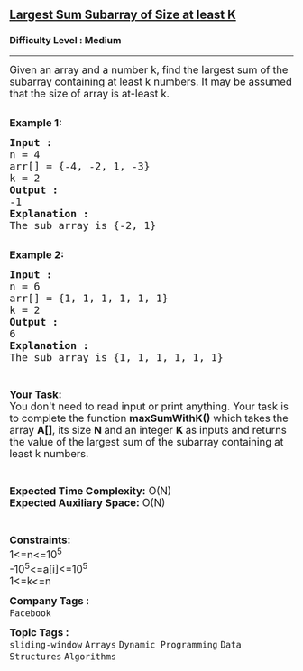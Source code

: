 <h2><a href="https://practice.geeksforgeeks.org/problems/largest-sum-subarray-of-size-at-least-k3121/1">Largest Sum Subarray of Size at least K</a></h2><h3>Difficulty Level : Medium</h3><hr><div class="problems_problem_content__Xm_eO"><p><span style="font-size:18px">Given an array and a number k, find the largest sum of the subarray containing at least k numbers. It may be assumed that the size of array is at-least k.</span><br>
&nbsp;</p>

<p><span style="font-size:18px"><strong>Example 1:</strong></span></p>

<pre><span style="font-size:18px"><strong>Input : 
</strong>n = 4
arr[] = {-4, -2, 1, -3}
k = 2
<strong>Output : </strong>
-1
<strong>Explanation :</strong>
The sub array is {-2, 1}</span></pre>

<div>&nbsp;</div>

<div><span style="font-size:18px"><strong>Example 2:</strong></span></div>

<pre><span style="font-size:18px"><strong>Input :
</strong>n = 6<strong> </strong>
arr[] = {1, 1, 1, 1, 1, 1}
k = 2
<strong>Output : </strong>
6
<strong>Explanation :</strong>
The sub array is {1, 1, 1, 1, 1, 1}</span>
</pre>

<p>&nbsp;</p>

<p><span style="font-size:18px"><strong>Your Task:&nbsp;&nbsp;</strong><br>
You don't need to read input or print anything. Your task is to complete the function&nbsp;<strong>maxSumWithK()</strong>&nbsp;which takes the array <strong>A[]</strong>, its size <strong>N </strong>and an integer <strong>K </strong>as inputs and returns the value of the largest sum of the subarray containing at least k numbers.</span></p>

<p>&nbsp;</p>

<p><span style="font-size:18px"><strong>Expected Time Complexity:</strong> O(N)<br>
<strong>Expected Auxiliary Space:</strong> O(N)</span></p>

<p>&nbsp;</p>

<p><span style="font-size:18px"><strong>Constraints:</strong><br>
1&lt;=n&lt;=10<sup>5</sup><br>
-10<sup>5</sup>&lt;=a[i]&lt;=10<sup>5</sup><br>
1&lt;=k&lt;=n</span></p>
</div><p><span style=font-size:18px><strong>Company Tags : </strong><br><code>Facebook</code>&nbsp;<br><p><span style=font-size:18px><strong>Topic Tags : </strong><br><code>sliding-window</code>&nbsp;<code>Arrays</code>&nbsp;<code>Dynamic Programming</code>&nbsp;<code>Data Structures</code>&nbsp;<code>Algorithms</code>&nbsp;
